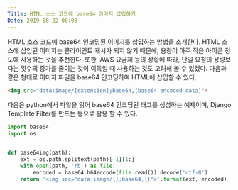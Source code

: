 ```yaml
---
Title: HTML 소스 코드에 base64 이미지 삽입하기
Date: 2019-08-22 00:00
---
```



HTML 소스 코드에 base64 인코딩된 이미지를 삽입하는 방법을 소개한다. HTML 소스에 삽입된 이미지는 클라이언트 캐시가 되지 않기 때문에, 용량이 아주 작은 아이콘 정도에 사용하는 것을 추천한다. 또한, AWS 요금제 등의 상황에 따라, 단일 요청의 용량보다는 횟수의 증가를 줄이는 것이 이득일 때 사용하는 것도 고려해 볼 수 있겠다. 다음과 같은 형태로 이미지 파일을 base64 인코딩하여 HTML에 삽입할 수 있다.

```html
<img src="data:image/[extension];base64,[base64 encoded data]">
```

다음은 python에서 파일을 읽어 base64 인코딩된 태그를 생성하는 예제이며, Django Template Filter를 만드는 등으로 활용 할 수 있다.

```python
import base64
import os


def base64img(path):
    ext = os.path.splitext(path)[-1][1:]
    with open(path, 'rb') as file:
        encoded = base64.b64encode(file.read()).decode('utf-8')
    return '<img src="data:image/{};base64,{}">'.format(ext, encoded)
```
